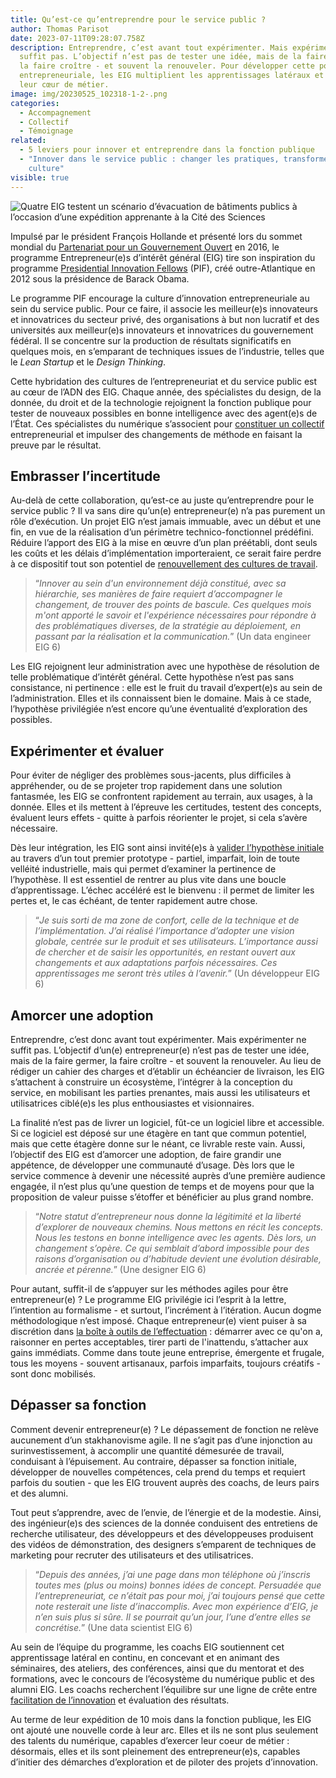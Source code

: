 ```yaml
---
title: Qu’est-ce qu’entreprendre pour le service public ?
author: Thomas Parisot
date: 2023-07-11T09:28:07.758Z
description: Entreprendre, c’est avant tout expérimenter. Mais expérimenter ne
  suffit pas. L’objectif n’est pas de tester une idée, mais de la faire germer,
  la faire croître - et souvent la renouveler. Pour développer cette posture
  entrepreneuriale, les EIG multiplient les apprentissages latéraux et dépassent
  leur cœur de métier.
image: img/20230525_102318-1-2-.png
categories:
  - Accompagnement
  - Collectif
  - Témoignage
related:
  - 5 leviers pour innover et entreprendre dans la fonction publique
  - "Innover dans le service public : changer les pratiques, transformer la
    culture"
visible: true
---
```

![Quatre EIG testent un scénario d’évacuation de bâtiments publics à l’occasion d’une expédition apprenante à la Cité des Sciences](/img/20230525_102318-1-2-.png "Photographie de quatre EIG")

Impulsé par le président François Hollande et présenté lors du sommet mondial du [Partenariat pour un Gouvernement Ouvert](https://www.opengovpartnership.org/events/ogp-global-summit-2016-paris/) en 2016, le programme Entrepreneur(e)s d’intérêt général (EIG) tire son inspiration du programme [Presidential Innovation Fellows](https://presidentialinnovationfellows.gov/) (PIF), créé outre-Atlantique en 2012 sous la présidence de Barack Obama.

Le programme PIF encourage la culture d’innovation entrepreneuriale au sein du service public. Pour ce faire, il associe les meilleur(e)s innovateurs et innovatrices du secteur privé, des organisations à but non lucratif et des universités aux meilleur(e)s innovateurs et innovatrices du gouvernement fédéral. Il se concentre sur la production de résultats significatifs en quelques mois, en s’emparant de techniques issues de l’industrie, telles que le *Lean Startup* et le *Design Thinking*.

Cette hybridation des cultures de l’entrepreneuriat et du service public est au cœur de l’ADN des EIG. Chaque année, des spécialistes du design, de la donnée, du droit et de la technologie rejoignent la fonction publique pour tester de nouveaux possibles en bonne intelligence avec des agent(e)s de l’État. Ces spécialistes du numérique s’associent pour [constituer un collectif](/blog/faire-collectif-5-bonnes-pratiques-de-collaboration/) entrepreneurial et impulser des changements de méthode en faisant la preuve par le résultat.

## Embrasser l’incertitude

Au-delà de cette collaboration, qu’est-ce au juste qu’entreprendre pour le service public ? Il va sans dire qu’un(e) entrepreneur(e) n’a pas purement un rôle d’exécution. Un projet EIG n’est jamais immuable, avec un début et une fin, en vue de la réalisation d’un périmètre technico-fonctionnel prédéfini. Réduire l’apport des EIG à la mise en œuvre d’un plan préétabli, dont seuls les coûts et les délais d’implémentation importeraient, ce serait faire perdre à ce dispositif tout son potentiel de [renouvellement des cultures de travail](/blog/innover-dans-le-service-public-changer-les-pratiques-transformer-la-culture/).

> “*Innover au sein d'un environnement déjà constitué, avec sa hiérarchie, ses manières de faire requiert d’accompagner le changement, de trouver des points de bascule. Ces quelques mois m'ont apporté le savoir et l'expérience nécessaires pour répondre à des problématiques diverses, de la stratégie au déploiement, en passant par la réalisation et la communication.*” (Un data engineer EIG 6)

Les EIG rejoignent leur administration avec une hypothèse de résolution de telle problématique d’intérêt général. Cette hypothèse n’est pas sans consistance, ni pertinence : elle est le fruit du travail d’expert(e)s au sein de l’administration. Elles et ils connaissent bien le domaine. Mais à ce stade, l’hypothèse privilégiée n’est encore qu’une éventualité d’exploration des possibles.

## E﻿xpérimenter et évaluer

Pour éviter de négliger des problèmes sous-jacents, plus difficiles à appréhender, ou de se projeter trop rapidement dans une solution fantasmée, les EIG se confrontent rapidement au terrain, aux usages, à la donnée. Elles et ils mettent à l’épreuve les certitudes, testent des concepts, évaluent leurs effets - quitte à parfois réorienter le projet, si cela s’avère nécessaire.

Dès leur intégration, les EIG sont ainsi invité(e)s à [valider l’hypothèse initiale](/programme/) au travers d’un tout premier prototype - partiel, imparfait, loin de toute velléité industrielle, mais qui permet d’examiner la pertinence de l’hypothèse. Il est essentiel de rentrer au plus vite dans une boucle d’apprentissage. L’échec accéléré est le bienvenu : il permet de limiter les pertes et, le cas échéant, de tenter rapidement autre chose.

> “*Je suis sorti de ma zone de confort, celle de la technique et de l’implémentation. J’ai réalisé l’importance d’adopter une vision globale, centrée sur le produit et ses utilisateurs. L’importance aussi de chercher et de saisir les opportunités, en restant ouvert aux changements et aux adaptations parfois nécessaires. Ces apprentissages me seront très utiles à l’avenir.*” (Un développeur EIG 6)

## Amorcer une adoption

Entreprendre, c’est donc avant tout expérimenter. Mais expérimenter ne suffit pas. L’objectif d’un(e) entrepreneur(e) n’est pas de tester une idée, mais de la faire germer, la faire croître - et souvent la renouveler. Au lieu de rédiger un cahier des charges et d’établir un échéancier de livraison, les EIG s’attachent à construire un écosystème, l’intégrer à la conception du service, en mobilisant les parties prenantes, mais aussi les utilisateurs et utilisatrices ciblé(e)s les plus enthousiastes et visionnaires.

La finalité n’est pas de livrer un logiciel, fût-ce un logiciel libre et accessible. Si ce logiciel est déposé sur une étagère en tant que commun potentiel, mais que cette étagère donne sur le néant, ce livrable reste vain. Aussi, l’objectif des EIG est d’amorcer une adoption, de faire grandir une appétence, de développer une communauté d’usage. Dès lors que le service commence à devenir une nécessité auprès d’une première audience engagée, il n’est plus qu’une question de temps et de moyens pour que la proposition de valeur puisse s’étoffer et bénéficier au plus grand nombre.

> “*Notre statut d’entrepreneur nous donne la légitimité et la liberté d’explorer de nouveaux chemins. Nous mettons en récit les concepts. Nous les testons en bonne intelligence avec les agents. Dès lors, un changement s’opère. Ce qui semblait d’abord impossible pour des raisons d’organisation ou d’habitude devient une évolution désirable, ancrée et pérenne.*” (Une designer EIG 6)

Pour autant, suffit-il de s’appuyer sur les méthodes agiles pour être entrepreneur(e) ? Le programme EIG privilégie ici l’esprit à la lettre, l’intention au formalisme - et surtout, l’incrément à l’itération. Aucun dogme méthodologique n’est imposé. Chaque entrepreneur(e) vient puiser à sa discrétion dans [la boîte à outils de l’effectuation](https://philippesilberzahn.com/2020/01/13/effectuation-la-logique-des-entrepreneurs-20-ans-apres/) : démarrer avec ce qu'on a, raisonner en pertes acceptables, tirer parti de l'inattendu, s’attacher aux gains immédiats. Comme dans toute jeune entreprise, émergente et frugale, tous les moyens - souvent artisanaux, parfois imparfaits, toujours créatifs - sont donc mobilisés.

## Dépasser sa fonction

Comment devenir entrepreneur(e) ? Le dépassement de fonction ne relève aucunement d’un stakhanovisme agile. Il ne s’agit pas d’une injonction au surinvestissement, à accomplir une quantité démesurée de travail, conduisant à l’épuisement. Au contraire, dépasser sa fonction initiale, développer de nouvelles compétences, cela prend du temps et requiert parfois du soutien - que les EIG trouvent auprès des coachs, de leurs pairs et des alumni.

Tout peut s’apprendre, avec de l’envie, de l’énergie et de la modestie. Ainsi, des ingénieur(e)s des sciences de la donnée conduisent des entretiens de recherche utilisateur, des développeurs et des développeuses produisent des vidéos de démonstration, des designers s’emparent de techniques de marketing pour recruter des utilisateurs et des utilisatrices.

> “*Depuis des années, j’ai une page dans mon téléphone où j’inscris toutes mes (plus ou moins) bonnes idées de concept. Persuadée que l’entrepreneuriat, ce n’était pas pour moi, j’ai toujours pensé que cette note resterait une liste d’inaccomplis. Avec mon expérience d’EIG, je n’en suis plus si sûre. Il se pourrait qu’un jour, l’une d’entre elles se concrétise.*” (Une data scientist EIG 6)

Au sein de l’équipe du programme, les coachs EIG soutiennent cet apprentissage latéral en continu, en concevant et en animant des séminaires, des ateliers, des conférences, ainsi que du mentorat et des formations, avec le concours de l’écosystème du numérique public et des alumni EIG. Les coachs recherchent l’équilibre sur une ligne de crête entre [facilitation de l’innovation](/defis/magellan/) et évaluation des résultats.

Au terme de leur expédition de 10 mois dans la fonction publique, les EIG ont ajouté une nouvelle corde à leur arc. Elles et ils ne sont plus seulement des talents du numérique, capables d’exercer leur coeur de métier : désormais, elles et ils sont pleinement des entrepreneur(e)s, capables d’initier des démarches d’exploration et de piloter des projets d’innovation.